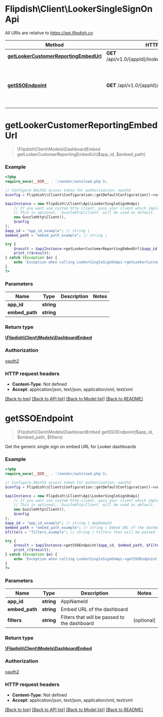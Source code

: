 # Flipdish\\Client\LookerSingleSignOnApi

All URIs are relative to *https://api.flipdish.co*

Method | HTTP request | Description
------------- | ------------- | -------------
[**getLookerCustomerReportingEmbedUrl**](LookerSingleSignOnApi.md#getLookerCustomerReportingEmbedUrl) | **GET** /api/v1.0/{appId}/looker/sso/CustomerReporting | 
[**getSSOEndpoint**](LookerSingleSignOnApi.md#getSSOEndpoint) | **GET** /api/v1.0/{appId}/looker/sso | Get the generic single sign on embed URL for Looker dashboards


# **getLookerCustomerReportingEmbedUrl**
> \Flipdish\\Client\Models\DashboardEmbed getLookerCustomerReportingEmbedUrl($app_id, $embed_path)



### Example
```php
<?php
require_once(__DIR__ . '/vendor/autoload.php');

// Configure OAuth2 access token for authorization: oauth2
$config = Flipdish\\Client\Configuration::getDefaultConfiguration()->setAccessToken('YOUR_ACCESS_TOKEN');

$apiInstance = new Flipdish\\Client\Api\LookerSingleSignOnApi(
    // If you want use custom http client, pass your client which implements `GuzzleHttp\ClientInterface`.
    // This is optional, `GuzzleHttp\Client` will be used as default.
    new GuzzleHttp\Client(),
    $config
);
$app_id = "app_id_example"; // string | 
$embed_path = "embed_path_example"; // string | 

try {
    $result = $apiInstance->getLookerCustomerReportingEmbedUrl($app_id, $embed_path);
    print_r($result);
} catch (Exception $e) {
    echo 'Exception when calling LookerSingleSignOnApi->getLookerCustomerReportingEmbedUrl: ', $e->getMessage(), PHP_EOL;
}
?>
```

### Parameters

Name | Type | Description  | Notes
------------- | ------------- | ------------- | -------------
 **app_id** | **string**|  |
 **embed_path** | **string**|  |

### Return type

[**\Flipdish\\Client\Models\DashboardEmbed**](../Model/DashboardEmbed.md)

### Authorization

[oauth2](../../README.md#oauth2)

### HTTP request headers

 - **Content-Type**: Not defined
 - **Accept**: application/json, text/json, application/xml, text/xml

[[Back to top]](#) [[Back to API list]](../../README.md#documentation-for-api-endpoints) [[Back to Model list]](../../README.md#documentation-for-models) [[Back to README]](../../README.md)

# **getSSOEndpoint**
> \Flipdish\\Client\Models\DashboardEmbed getSSOEndpoint($app_id, $embed_path, $filters)

Get the generic single sign on embed URL for Looker dashboards

### Example
```php
<?php
require_once(__DIR__ . '/vendor/autoload.php');

// Configure OAuth2 access token for authorization: oauth2
$config = Flipdish\\Client\Configuration::getDefaultConfiguration()->setAccessToken('YOUR_ACCESS_TOKEN');

$apiInstance = new Flipdish\\Client\Api\LookerSingleSignOnApi(
    // If you want use custom http client, pass your client which implements `GuzzleHttp\ClientInterface`.
    // This is optional, `GuzzleHttp\Client` will be used as default.
    new GuzzleHttp\Client(),
    $config
);
$app_id = "app_id_example"; // string | AppNameId
$embed_path = "embed_path_example"; // string | Embed URL of the dashboard
$filters = "filters_example"; // string | Filters that will be passed to the dashboard

try {
    $result = $apiInstance->getSSOEndpoint($app_id, $embed_path, $filters);
    print_r($result);
} catch (Exception $e) {
    echo 'Exception when calling LookerSingleSignOnApi->getSSOEndpoint: ', $e->getMessage(), PHP_EOL;
}
?>
```

### Parameters

Name | Type | Description  | Notes
------------- | ------------- | ------------- | -------------
 **app_id** | **string**| AppNameId |
 **embed_path** | **string**| Embed URL of the dashboard |
 **filters** | **string**| Filters that will be passed to the dashboard | [optional]

### Return type

[**\Flipdish\\Client\Models\DashboardEmbed**](../Model/DashboardEmbed.md)

### Authorization

[oauth2](../../README.md#oauth2)

### HTTP request headers

 - **Content-Type**: Not defined
 - **Accept**: application/json, text/json, application/xml, text/xml

[[Back to top]](#) [[Back to API list]](../../README.md#documentation-for-api-endpoints) [[Back to Model list]](../../README.md#documentation-for-models) [[Back to README]](../../README.md)

